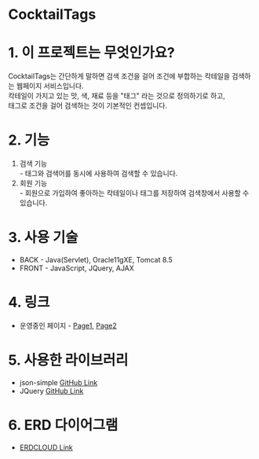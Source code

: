 # CocktailTags
# 1. 이 프로젝트는 무엇인가요?
  CocktailTags는 간단하게 말하면 검색 조건을 걸어 조건에 부합하는 칵테일을 검색하는 웹페이지 서비스입니다. <br>
  칵테일이 가지고 있는 맛, 색, 재료 등을 "태그" 라는 것으로 정의하기로 하고, <br>
  태그로 조건을 걸어 검색하는 것이 기본적인 컨셉입니다.
# 2. 기능
  1. 검색 기능 <br>
    - 태그와 검색어를 동시에 사용하여 검색할 수 있습니다.
  2. 회원 기능 <br>
    - 회원으로 가입하여 좋아하는 칵테일이나 태그를 저장하여 검색창에서 사용할 수 있습니다.
# 3. 사용 기술
  + BACK - Java(Servlet), Oracle11gXE, Tomcat 8.5 <br>
  + FRONT - JavaScript, JQuery, AJAX
# 4. 링크
  + 운영중인 페이지 - <a href="http://cocktailtags.ga" target="_blank">Page1</a>,  <a href="http://cocktailtags.kro.kr" target="_blank">Page2</a>
# 5. 사용한 라이브러리
  + json-simple <a href="https://github.com/fangyidong/json-simple">GitHub Link</a>
  + JQuery <a href="https://github.com/jquery/jquery">GitHub Link</a>
# 6. ERD 다이어그램
  + <a href="https://www.erdcloud.com/d/f9pi26bGL9L8mX2Fn">ERDCLOUD Link</a>

